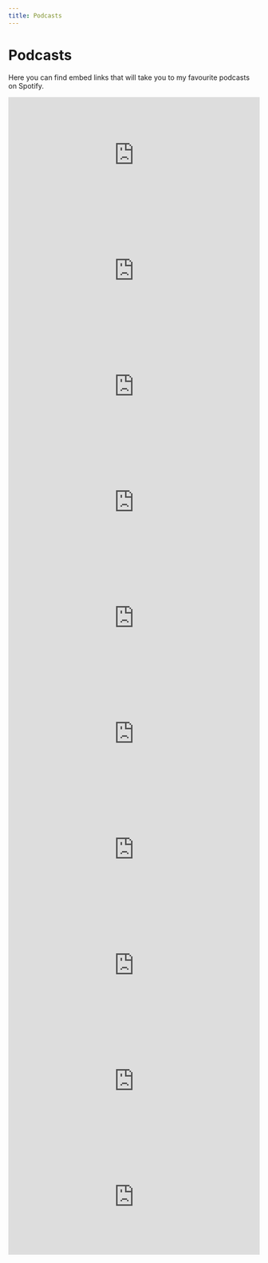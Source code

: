 ```yaml
---
title: Podcasts
---
```


# Podcasts

Here you can find embed links that will take you to my favourite podcasts on Spotify.
<iframe style={{borderRadius:"12px"}} src="https://open.spotify.com/embed/show/2LZPT1To5ziuPPbEVDtVhZ?utm_source=generator" width="100%" height="232" frameBorder="0" allowfullscreen="" allow="autoplay; clipboard-write; encrypted-media; fullscreen; picture-in-picture"></iframe>
<iframe style={{borderRadius:"12px"}} src="https://open.spotify.com/embed/show/6Z49m4VQ4TfQ28Cnl42yiT?utm_source=generator" width="100%" height="232" frameBorder="0" allowfullscreen="" allow="autoplay; clipboard-write; encrypted-media; fullscreen; picture-in-picture"></iframe>
<iframe style={{borderRadius:"12px"}} src="https://open.spotify.com/embed/show/4eylg9GZJOVvUhTynt4jjA?utm_source=generator" width="100%" height="232" frameBorder="0" allowfullscreen="" allow="autoplay; clipboard-write; encrypted-media; fullscreen; picture-in-picture"></iframe>
<iframe style={{borderRadius:"12px"}} src="https://open.spotify.com/embed/show/2MAi0BvDc6GTFvKFPXnkCL?utm_source=generator" width="100%" height="232" frameBorder="0" allowfullscreen="" allow="autoplay; clipboard-write; encrypted-media; fullscreen; picture-in-picture"></iframe>
<iframe style={{borderRadius:"12px"}} src="https://open.spotify.com/embed/show/0e9lFr3AdJByoBpM6tAbxD?utm_source=generator" width="100%" height="232" frameBorder="0" allowfullscreen="" allow="autoplay; clipboard-write; encrypted-media; fullscreen; picture-in-picture"></iframe>
<iframe style={{borderRadius:"12px"}} src="https://open.spotify.com/embed/show/12jUp5Aa63c5BYx3wVZeMA?utm_source=generator" width="100%" height="232" frameBorder="0" allowfullscreen="" allow="autoplay; clipboard-write; encrypted-media; fullscreen; picture-in-picture"></iframe>
<iframe style={{borderRadius:"12px"}} src="https://open.spotify.com/embed/show/5qSUyCrk9KR69lEiXbjwXM?utm_source=generator" width="100%" height="232" frameBorder="0" allowfullscreen="" allow="autoplay; clipboard-write; encrypted-media; fullscreen; picture-in-picture"></iframe>
<iframe style={{borderRadius:"12px"}} src="https://open.spotify.com/embed/show/5d87ZU1XY0fpdYNSEwXLVQ?utm_source=generator" width="100%" height="232" frameBorder="0" allowfullscreen="" allow="autoplay; clipboard-write; encrypted-media; fullscreen; picture-in-picture"></iframe>
<iframe style={{borderRadius:"12px"}} src="https://open.spotify.com/embed/show/2hAz8kvUg17OVy4rT42Ug4?utm_source=generator" width="100%" height="232" frameBorder="0" allowfullscreen="" allow="autoplay; clipboard-write; encrypted-media; fullscreen; picture-in-picture"></iframe>
<iframe style={{borderRadius:"12px"}} src="https://open.spotify.com/embed/show/4cBKCrx06MkdcinQNTbXI7?utm_source=generator" width="100%" height="232" frameBorder="0" allowfullscreen="" allow="autoplay; clipboard-write; encrypted-media; fullscreen; picture-in-picture"></iframe>